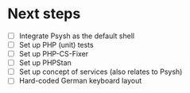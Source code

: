 # Next steps

- [ ] Integrate Psysh as the default shell
- [ ] Set up PHP (unit) tests
- [ ] Set up PHP-CS-Fixer
- [ ] Set up PHPStan
- [ ] Set up concept of services (also relates to Psysh)
- [ ] Hard-coded German keyboard layout
